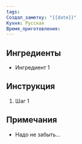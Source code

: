 ```yaml
---
tags: 
Создал_заметку: "{{date}}"
Кухня: Русская
Время_приготовления:
---
```

## Ингредиенты  
- Ингредиент 1  

## Инструкция  
1. Шаг 1

## Примечания  
- Надо не забыть...
